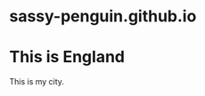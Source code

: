 # sassy-penguin.github.io
<!DOCTYPE html>
<html>
<head>
<title>'Sup</title>
</head>
<body>

<h1>This is England</h1>
<p>This is my city.</p>

</body>
</html>
